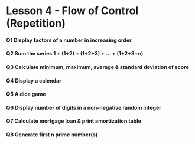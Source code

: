 # Lesson 4 - Flow of Control (Repetition)

#### Q1 Display factors of a number in increasing order

#### Q2 Sum the series 1 + (1+2) + (1+2+3) + ... + (1+2+3+n)

#### Q3 Calculate minimum, maximum, average & standard deviation of score

#### Q4 Display a calendar

#### Q5 A dice game 

#### Q6 Display number of digits in a non-negative random integer

#### Q7 Calculate mortgage loan & print amortization table

#### Q8 Generate first n prime number(s)
